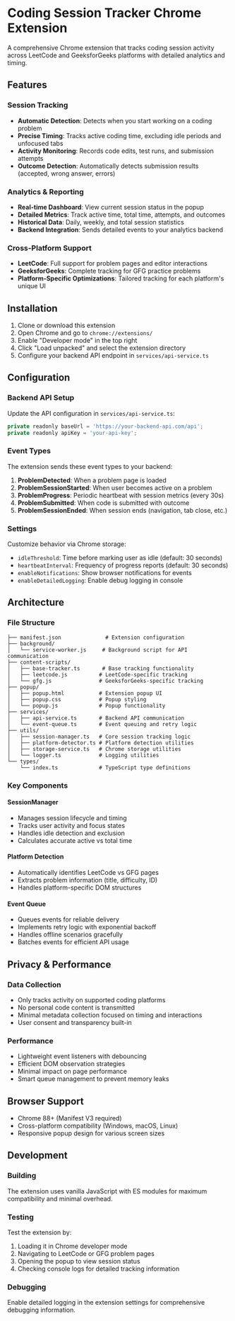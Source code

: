 # Coding Session Tracker Chrome Extension

A comprehensive Chrome extension that tracks coding session activity across LeetCode and GeeksforGeeks platforms with detailed analytics and timing.

## Features

### Session Tracking
- **Automatic Detection**: Detects when you start working on a coding problem
- **Precise Timing**: Tracks active coding time, excluding idle periods and unfocused tabs
- **Activity Monitoring**: Records code edits, test runs, and submission attempts
- **Outcome Detection**: Automatically detects submission results (accepted, wrong answer, errors)

### Analytics & Reporting
- **Real-time Dashboard**: View current session status in the popup
- **Detailed Metrics**: Track active time, total time, attempts, and outcomes
- **Historical Data**: Daily, weekly, and total session statistics
- **Backend Integration**: Sends detailed events to your analytics backend

### Cross-Platform Support
- **LeetCode**: Full support for problem pages and editor interactions
- **GeeksforGeeks**: Complete tracking for GFG practice problems
- **Platform-Specific Optimizations**: Tailored tracking for each platform's unique UI

## Installation

1. Clone or download this extension
2. Open Chrome and go to `chrome://extensions/`
3. Enable "Developer mode" in the top right
4. Click "Load unpacked" and select the extension directory
5. Configure your backend API endpoint in `services/api-service.ts`

## Configuration

### Backend API Setup
Update the API configuration in `services/api-service.ts`:

```javascript
private readonly baseUrl = 'https://your-backend-api.com/api';
private readonly apiKey = 'your-api-key';
```

### Event Types
The extension sends these event types to your backend:

1. **ProblemDetected**: When a problem page is loaded
2. **ProblemSessionStarted**: When user becomes active on a problem
3. **ProblemProgress**: Periodic heartbeat with session metrics (every 30s)
4. **ProblemSubmitted**: When code is submitted with outcome
5. **ProblemSessionEnded**: When session ends (navigation, tab close, etc.)

### Settings
Customize behavior via Chrome storage:
- `idleThreshold`: Time before marking user as idle (default: 30 seconds)
- `heartbeatInterval`: Frequency of progress reports (default: 30 seconds)
- `enableNotifications`: Show browser notifications for events
- `enableDetailedLogging`: Enable debug logging in console

## Architecture

### File Structure
```
├── manifest.json              # Extension configuration
├── background/
│   └── service-worker.js     # Background script for API communication
├── content-scripts/
│   ├── base-tracker.ts       # Base tracking functionality
│   ├── leetcode.js          # LeetCode-specific tracking
│   └── gfg.js               # GeeksforGeeks-specific tracking
├── popup/
│   ├── popup.html           # Extension popup UI
│   ├── popup.css            # Popup styling
│   └── popup.js             # Popup functionality
├── services/
│   ├── api-service.ts       # Backend API communication
│   └── event-queue.ts       # Event queuing and retry logic
├── utils/
│   ├── session-manager.ts   # Core session tracking logic
│   ├── platform-detector.ts # Platform detection utilities
│   ├── storage-service.ts   # Chrome storage utilities
│   └── logger.ts            # Logging utilities
└── types/
    └── index.ts             # TypeScript type definitions
```

### Key Components

#### SessionManager
- Manages session lifecycle and timing
- Tracks user activity and focus states
- Handles idle detection and exclusion
- Calculates accurate active vs total time

#### Platform Detection
- Automatically identifies LeetCode vs GFG pages
- Extracts problem information (title, difficulty, ID)
- Handles platform-specific DOM structures

#### Event Queue
- Queues events for reliable delivery
- Implements retry logic with exponential backoff
- Handles offline scenarios gracefully
- Batches events for efficient API usage

## Privacy & Performance

### Data Collection
- Only tracks activity on supported coding platforms
- No personal code content is transmitted
- Minimal metadata collection focused on timing and interactions
- User consent and transparency built-in

### Performance
- Lightweight event listeners with debouncing
- Efficient DOM observation strategies
- Minimal impact on page performance
- Smart queue management to prevent memory leaks

## Browser Support

- Chrome 88+ (Manifest V3 required)
- Cross-platform compatibility (Windows, macOS, Linux)
- Responsive popup design for various screen sizes

## Development

### Building
The extension uses vanilla JavaScript with ES modules for maximum compatibility and minimal overhead.

### Testing
Test the extension by:
1. Loading it in Chrome developer mode
2. Navigating to LeetCode or GFG problem pages
3. Opening the popup to view session status
4. Checking console logs for detailed tracking information

### Debugging
Enable detailed logging in the extension settings for comprehensive debugging information.